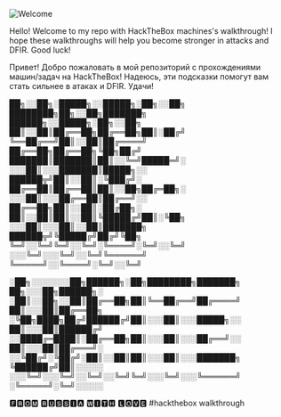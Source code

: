 ![Welcome](https://github.com/user-attachments/assets/1999e8d3-ed6b-486c-bbc4-920976049706)

Hello! Welcome to my repo with HackTheBox machines's walkthrough!
I hope these walkthroughs will help you become stronger in attacks and DFIR.
Good luck!

Привет! Добро пожаловать в мой репозиторий с прохождениями машин/задач на HackTheBox!
Надеюсь, эти подсказки помогут вам стать сильнее в атаках и DFIR.
Удачи!


██╗░░██╗░█████╗░░█████╗░██╗░░██╗  ████████╗██╗░░██╗███████╗  ██████╗░░█████╗░██╗░░██╗
██║░░██║██╔══██╗██╔══██╗██║░██╔╝  ╚══██╔══╝██║░░██║██╔════╝  ██╔══██╗██╔══██╗╚██╗██╔╝
███████║███████║██║░░╚═╝█████═╝░  ░░░██║░░░███████║█████╗░░  ██████╦╝██║░░██║░╚███╔╝░
██╔══██║██╔══██║██║░░██╗██╔═██╗░  ░░░██║░░░██╔══██║██╔══╝░░  ██╔══██╗██║░░██║░██╔██╗░
██║░░██║██║░░██║╚█████╔╝██║░╚██╗  ░░░██║░░░██║░░██║███████╗  ██████╦╝╚█████╔╝██╔╝╚██╗
╚═╝░░╚═╝╚═╝░░╚═╝░╚════╝░╚═╝░░╚═╝  ░░░╚═╝░░░╚═╝░░╚═╝╚══════╝  ╚═════╝░░╚════╝░╚═╝░░╚═╝

░██╗░░░░░░░██╗██████╗░██╗████████╗███████╗  ██╗░░░██╗██████╗░
░██║░░██╗░░██║██╔══██╗██║╚══██╔══╝██╔════╝  ██║░░░██║██╔══██╗
░╚██╗████╗██╔╝██████╔╝██║░░░██║░░░█████╗░░  ██║░░░██║██████╔╝
░░████╔═████║░██╔══██╗██║░░░██║░░░██╔══╝░░  ██║░░░██║██╔═══╝░
░░╚██╔╝░╚██╔╝░██║░░██║██║░░░██║░░░███████╗  ╚██████╔╝██║░░░░░
░░░╚═╝░░░╚═╝░░╚═╝░░╚═╝╚═╝░░░╚═╝░░░╚══════╝  ░╚═════╝░╚═╝░░░░░


🅵🆁🅾🅼 🆁🆄🆂🆂🅸🅰 🆆🅸🆃🅷 🅻🅾🆅🅴
#hackthebox walkthrough
